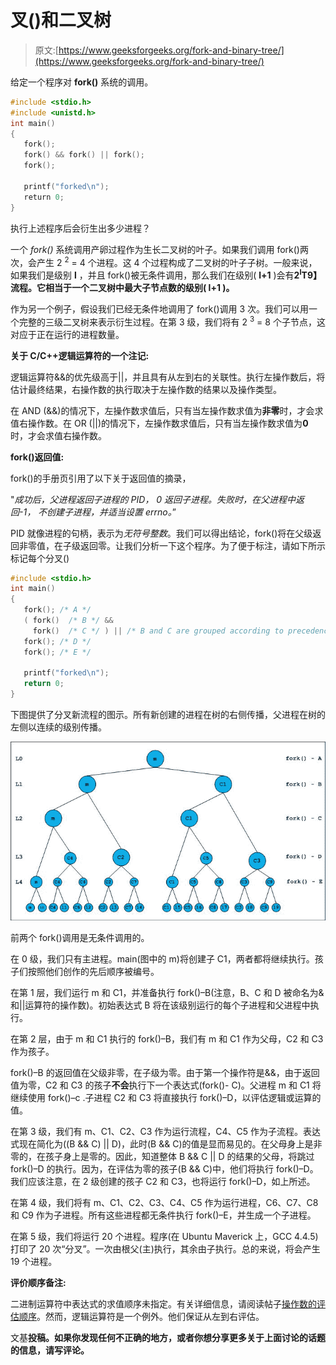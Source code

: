 # 叉()和二叉树

> 原文:[https://www.geeksforgeeks.org/fork-and-binary-tree/](https://www.geeksforgeeks.org/fork-and-binary-tree/)

给定一个程序对 **fork()** 系统的调用。

```cpp
#include <stdio.h>
#include <unistd.h>
int main()
{
   fork();
   fork() && fork() || fork();
   fork();

   printf("forked\n");
   return 0;
}
```

执行上述程序后会衍生出多少进程？

一个 *fork()* 系统调用产卵过程作为生长二叉树的叶子。如果我们调用 fork()两次，会产生 2 <sup>2</sup> = 4 个进程。这 4 个过程构成了二叉树的叶子子树。一般来说，如果我们是级别 **l** ，并且 fork()被无条件调用，那么我们在级别( **l+1** )会有**2<sup>l</sup>T9】流程。它相当于一个二叉树中最大子节点数的级别( **l+1** )。**

作为另一个例子，假设我们已经无条件地调用了 fork()调用 3 次。我们可以用一个完整的三级二叉树来表示衍生过程。在第 3 级，我们将有 2 <sup>3</sup> = 8 个子节点，这对应于正在运行的进程数量。

**关于 C/C++逻辑运算符的一个注记:**

逻辑运算符&&的优先级高于||，并且具有从左到右的关联性。执行左操作数后，将估计最终结果，右操作数的执行取决于左操作数的结果以及操作类型。

在 AND (&&)的情况下，左操作数求值后，只有当左操作数求值为**非零**时，才会求值右操作数。在 OR (||)的情况下，左操作数求值后，只有当左操作数求值为**0**时，才会求值右操作数。

**fork()返回值:**

fork()的手册页引用了以下关于返回值的摘录，

"*成功后，父进程返回子进程的 PID，* *0 返回子进程。失败时，在父进程中返回-1，* *不创建子进程，并适当设置 errno。*”

PID 就像进程的句柄，表示为*无符号整数*。我们可以得出结论，fork()将在父级返回非零值，在子级返回零。让我们分析一下这个程序。为了便于标注，请如下所示标记每个分叉()

```cpp
#include <stdio.h>
int main()
{
   fork(); /* A */
   ( fork()  /* B */ &&
     fork()  /* C */ ) || /* B and C are grouped according to precedence */
   fork(); /* D */
   fork(); /* E */

   printf("forked\n");
   return 0;
}
```

下图提供了分叉新流程的图示。所有新创建的进程在树的右侧传播，父进程在树的左侧以连续的级别传播。

[![](img/cd8a2cb3154a413391fa37b18e8abec3.png)](https://media.geeksforgeeks.org/wp-content/cdn-uploads/forkPuzzle.jpg)

前两个 fork()调用是无条件调用的。

在 0 级，我们只有主进程。main(图中的 m)将创建子 C1，两者都将继续执行。孩子们按照他们创作的先后顺序被编号。

在第 1 层，我们运行 m 和 C1，并准备执行 fork()–B(注意，B、C 和 D 被命名为&和||运算符的操作数)。初始表达式 B 将在该级别运行的每个子进程和父进程中执行。

在第 2 层，由于 m 和 C1 执行的 fork()–B，我们有 m 和 C1 作为父母，C2 和 C3 作为孩子。

fork()–B 的返回值在父级非零，在子级为零。由于第一个操作符是&&，由于返回值为零，C2 和 C3 的孩子**不会**执行下一个表达式(fork()- C)。父进程 m 和 C1 将继续使用 fork()–c .子进程 C2 和 C3 将直接执行 fork()–D，以评估逻辑或运算的值。

在第 3 级，我们有 m、C1、C2、C3 作为运行流程，C4、C5 作为子流程。表达式现在简化为((B && C) || D)，此时(B && C)的值是显而易见的。在父母身上是非零的，在孩子身上是零的。因此，知道整体 B && C || D 的结果的父母，将跳过 fork()–D 的执行。因为，在评估为零的孩子(B && C)中，他们将执行 fork()–D。我们应该注意，在 2 级创建的孩子 C2 和 C3，也将运行 fork()–D，如上所述。

在第 4 级，我们将有 m、C1、C2、C3、C4、C5 作为运行进程，C6、C7、C8 和 C9 作为子进程。所有这些进程都无条件执行 fork()–E，并生成一个子进程。

在第 5 级，我们将运行 20 个进程。程序(在 Ubuntu Maverick 上，GCC 4.4.5)打印了 20 次“分叉”。一次由根父(主)执行，其余由子执行。总的来说，将会产生 19 个进程。

**评价顺序备注:**

二进制运算符中表达式的求值顺序未指定。有关详细信息，请阅读帖子[操作数的评估顺序](https://www.geeksforgeeks.org/evaluation-order-of-operands/)。然而，逻辑运算符是一个例外。他们保证从左到右评估。

文基**投稿。如果你发现任何不正确的地方，或者你想分享更多关于上面讨论的话题的信息，请写评论。**